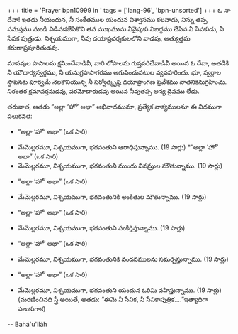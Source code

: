 +++
title = 'Prayer bpn10999 in '
tags = ['lang-96', 'bpn-unsorted']
+++
ఓ నా దేవా! ఇతడు నీయందున, నీ సంకేతముల యందున విశ్వాసము కలవాడు, నిన్ను తప్ప సమస్తము నుండీ విడివడజేసికొని తన ముఖమును నీవైపుకు నిబద్ధము చేసిన నీ సేవకుడు, నీ సేవక పుత్రుడు. నిశ్చయముగా, నీవు దయాప్రదర్శకులలోని వాడవు, అత్యుత్తమ కరుణాప్రపూరితుడవు.

మానవుల పాపాలను క్షమించేవాడివీ, వారి లోపాలను గుప్తపరిచేవాడివీ అయిన ఓ దేవా, అతడికి నీ యౌదార్యస్వర్గము, నీ యనుగ్రహసాగరము అగుపించునటుల వ్యవహరించు. భూ, స్వర్గాల స్థాపనకు పూర్వమే నెలకొనియున్న నీ సర్వోత్కృష్ట దయాప్రాంగణ ప్రవేశము నాతనికనుగ్రహించు. నిరంతర క్షమావర్తనుడవు, పరమోదారుడవు అయిన నీవుతప్ప అన్య దైవము లేడు.

తరువాత, ఆతడు “అల్లా ‘హో’ అభా” అభివాదమునూ, ప్రత్యేక వాక్యములనూ ఈ విధముగా పలుకవలె:

* “అల్లా ‘హో’ అభా”   (ఒక సారి) 
- మేమెల్లరమూ, నిశ్చయముగా, భగవంతుని ఆరాధిస్తున్నాము. (19 సార్లు) 
*“అల్లా ‘హో’ అభా”   (ఒక సారి)
- మేమెల్లరమూ, నిశ్చయముగా, భగవంతుని ముందు వినమ్రుల మౌతున్నాము. (19 సార్లు) 
* “అల్లా ‘హో’ అభా”   (ఒక సారి)
- మేమెల్లరమూ, నిశ్చయముగా, భగవంతునికి అంకితుల మౌతున్నాము. (19 సార్లు) 
* “అల్లా ‘హో’ అభా”   (ఒక సారి)
- మేమెల్లరమూ, నిశ్చయముగా, భగవంతుని సంకీర్తిస్తున్నాము. (19 సార్లు) 
* “అల్లా ‘హో’ అభా”   (ఒక సారి) 
- మేమెల్లరమూ, నిశ్చయముగా, భగవంతునికి వందనములను సమర్పిస్తున్నాము. (19 సార్లు) 
* “అల్లా ‘హో’ అభా”   (ఒక సారి) 
- మేమెల్లరమూ, నిశ్చయముగా, భగవంతుని యందున ఓరిమి వహిస్తున్నాము. (19 సార్లు) 
(మరణించినది స్త్రీ అయితే, అతడు: “ఈమె నీ సేవిక, నీ సేవికాపుత్రిక....”ఇత్యాదిగా పలుకుగాక)

-- Bahá'u'lláh
